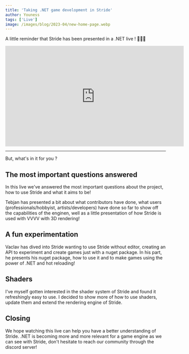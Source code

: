 ```yaml
---
title: 'Taking .NET game development in Stride'
author: Youness
tags: ['Live']
image: /images/blog/2023-04/new-home-page.webp
---
```


A little reminder that Stride has been presented in a .NET live ! 🎥🎥🎥


<iframe width="560" height="315" src="https://www.youtube.com/embed/J6g5y8m26zs" title="YouTube video player" frameborder="0" allow="accelerometer; autoplay; clipboard-write; encrypted-media; gyroscope; picture-in-picture; web-share" allowfullscreen></iframe>

---

But, what's in it for you ?

## The most important questions answered

In this live we've answered the most important questions about the project, how to use Stride and what it aims to be!

Tebjan has presented a bit about what contributors have done, what users (professionals/hobbyist, artists/developers) have done so far to show off the capabilities of the enginen, well as a little presentation of how Stride is used with VVVV with 3D rendering!

## A fun experimentation

Vaclav has dived into Stride wanting to use Stride without editor, creating an API to experiment and create games just with a nuget package.
In his part, he presents his nuget package, how to use it and to make games using the power of .NET and hot reloading!

## Shaders

I've myself gotten interested in the shader system of Stride and found it refreshingly easy to use. I decided to show more of how to use shaders, update them and extend the rendering engine of Stride.


## Closing

We hope watching this live can help you have a better understanding of Stride. .NET is becoming more and more relevant for a game engine as we can see with Stride, don't hesitate to reach our community through the discord server!
